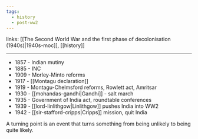 ```yaml
---
tags:
  - history
  - post-ww2
---
```

links: [[The Second World War and the first phase of decolonisation (1940s)|1940s-moc]], [[history]]

***

- 1857 - Indian mutiny
- 1885 - INC 
- 1909 - Morley-Minto reforms
- 1917 - [[Montagu declaration]] 
- 1919 - Montagu-Chelmsford reforms, Rowlett act, Amritsar
- 1930 - [[mohandas-gandhi|Gandhi]] - salt march
- 1935 - Government of India act, roundtable conferences
- 1939 - [[lord-linlithgow|Linlithgow]] pushes India into WW2
- 1942 - [[sir-stafford-cripps|Cripps]] mission, quit India

A turning point is an event that turns something from being unlikely to being quite likely.

